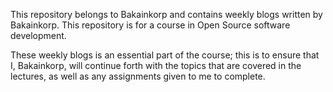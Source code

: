 This repository belongs to Bakainkorp and contains weekly blogs written by Bakainkorp.
This repository is for a course in Open Source software development.

These weekly blogs is an essential part of the course; this is to ensure that I, Bakainkorp, will continue forth with the topics that are covered in the lectures, as well as any assignments given to me to complete.
